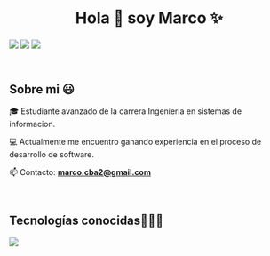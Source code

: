 <h1 align="center">Hola 👋  soy Marco  ✨ </h1> 

<p align="left">
<a href="https://www.linkedin.com/in/marco-cordoba-793011172/" target="blank"><img align="center" src="https://img.shields.io/badge/LinkedIn-0077B5?style=for-the-badge&logo=linkedin&logoColor=white" /></a>
<a href="https://www.instagram.com/marco_cordoba3/" target="blank"><img align="center" src="https://img.shields.io/badge/Instagram-E4405F?style=for-the-badge&logo=instagram&logoColor=white" /></a>
<a href = "https://x.com/Marco_Cordoba3" target="blank"><img align="center" src= "https://img.shields.io/badge/Twitter-1DA1F2?style=for-the-badge&logo=twitter&logoColor=white"  /></a>
  </p>
<br>
<h2>Sobre mi 😃</h2>
<!--Intro start-->

<p align="left">
🎓 Estudiante avanzado de la carrera Ingenieria en sistemas de informacion.

💻 Actualmente me encuentro ganando experiencia en el proceso de desarrollo de software.

📫 Contacto: **marco.cba2@gmail.com**
<!--Intro end-->
  </p>
<br>

<h2 >Tecnologías conocidas👨🏻‍💻</h2>
<!--tech stack icons-->
<p align="left">
  <a href="https://skillicons.dev">
    <img src="https://skillicons.dev/icons?i=py,django,css,html,postgres,git,github,docker,vscode,bash,linux,notion&perline=12" />
  </a>
</p>
<br>


